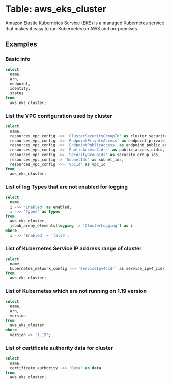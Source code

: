# Table: aws_eks_cluster

Amazon Elastic Kubernetes Service (EKS) is a managed Kubernetes service that makes it easy to run Kubernetes on AWS and on-premises.

## Examples

### Basic info

```sql
select
  name,
  arn,
  endpoint,
  identity,
  status
from
  aws_eks_cluster;
```


### List the VPC configuration used by cluster

```sql
select
  name,
  resources_vpc_config ->> 'ClusterSecurityGroupId' as cluster_security_group_id,
  resources_vpc_config ->> 'EndpointPrivateAccess' as endpoint_private_access,
  resources_vpc_config ->> 'EndpointPublicAccess' as endpoint_public_access,
  resources_vpc_config ->> 'PublicAccessCidrs' as public_access_cidrs,
  resources_vpc_config ->> 'SecurityGroupIds' as security_group_ids,
  resources_vpc_config -> 'SubnetIds' as subnet_ids,
  resources_vpc_config ->> 'VpcId' as vpc_id
from
  aws_eks_cluster;
```


### List of log Types that are not enabled for logging

```sql
select
  name,
  i ->> 'Enabled' as enabled,
  i ->> 'Types' as types
from
  aws_eks_cluster,
  jsonb_array_elements(logging -> 'ClusterLogging') as i
where
  i ->> 'Enabled' = 'false';
```


### List of Kubernetes Service IP address range of cluster

```sql
select
  name,
  kubernetes_network_config ->> 'ServiceIpv4Cidr' as service_ipv4_cidr
from
  aws_eks_cluster;
```


### List of Kubernetes which are not running on 1.19 version

```sql
select
  name,
  arn,
  version
from
  aws_eks_cluster
where
  version <> '1.19';
```


### List of certificate authority data for cluster

```sql
select
  name,
  certificate_authority ->> 'Data' as data
from
  aws_eks_cluster;
```
